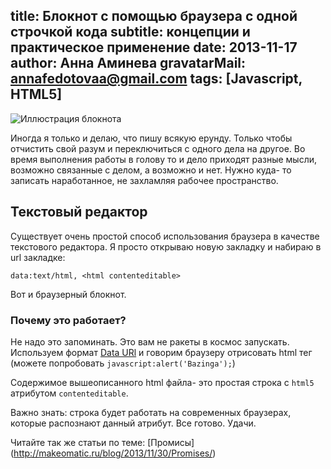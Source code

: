title: Блокнот с помощью браузера с одной строчкой кода
subtitle: концепции и практическое применение
date: 2013-11-17
author: Анна Аминева
gravatarMail: annafedotovaa@gmail.com
tags: [Javascript, HTML5]
---

![Иллюстрация блокнота](/blog/images/notepad.jpg)

Иногда я только и делаю, что пишу всякую ерунду. Только чтобы отчистить свой разум и переключиться с одного дела на другое. Во время выполнения работы в голову то и дело приходят разные мысли, возможно связанные с делом, а возможно и нет. Нужно куда- то записать наработанное, не захламляя рабочее пространство. 

## Текстовый редактор

Существует очень простой способ использования браузера в качестве текстового редактора. Я просто открываю новую закладку и набираю в url закладке:

`data:text/html, <html contenteditable>`

Вот и браузерный блокнот.

### Почему это работает?

Не надо это запоминать. Это вам не ракеты в космос запускать. Используем формат [Data URl](http://www.nczonline.net/blog/2009/10/27/data-uris-explained/) и говорим браузеру отрисовать html тег (можете попробовать `javascript:alert('Bazinga');`) 

Содержимое вышеописанного html файла- это простая строка с `html5` атрибутом `contenteditable`. 

Важно знать: строка будет работать на современных браузерах, которые распознают данный атрибут. 
Все готово. Удачи.

Читайте так же статьи по теме: [Промисы] (http://makeomatic.ru/blog/2013/11/30/Promises/)
